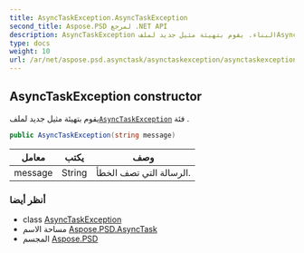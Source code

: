 ```yaml
---
title: AsyncTaskException.AsyncTaskException
second_title: Aspose.PSD لمرجع .NET API
description: AsyncTaskException البناء. يقوم بتهيئة مثيل جديد لملفAsyncTaskException فئة .
type: docs
weight: 10
url: /ar/net/aspose.psd.asynctask/asynctaskexception/asynctaskexception/
---
```

## AsyncTaskException constructor

يقوم بتهيئة مثيل جديد لملف[`AsyncTaskException`](../) فئة .

```csharp
public AsyncTaskException(string message)
```

| معامل | يكتب | وصف |
| --- | --- | --- |
| message | String | الرسالة التي تصف الخطأ. |

### أنظر أيضا

* class [AsyncTaskException](../)
* مساحة الاسم [Aspose.PSD.AsyncTask](../../asynctaskexception/)
* المجسم [Aspose.PSD](../../../)


